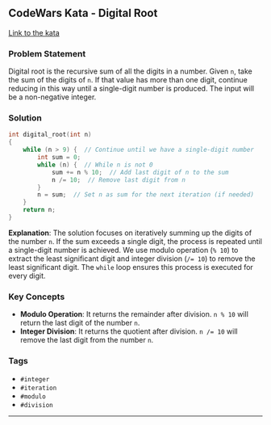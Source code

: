 ## CodeWars Kata - Digital Root

[Link to the kata](https://www.codewars.com/kata/541c8630095125aba6000c00/train/cpp)

### Problem Statement

Digital root is the recursive sum of all the digits in a number. Given `n`, take the sum of the digits of `n`. If that value has more than one digit, continue reducing in this way until a single-digit number is produced. The input will be a non-negative integer.

### Solution

```cpp
int digital_root(int n)
{
    while (n > 9) {  // Continue until we have a single-digit number
        int sum = 0;
        while (n) {  // While n is not 0
            sum += n % 10;  // Add last digit of n to the sum
            n /= 10;  // Remove last digit from n
        }
        n = sum;  // Set n as sum for the next iteration (if needed)
    }
    return n;
}
```

**Explanation**: The solution focuses on iteratively summing up the digits of the number `n`. If the sum exceeds a single digit, the process is repeated until a single-digit number is achieved. We use modulo operation (`% 10`) to extract the least significant digit and integer division (`/= 10`) to remove the least significant digit. The `while` loop ensures this process is executed for every digit.

### Key Concepts

- **Modulo Operation**: It returns the remainder after division. `n % 10` will return the last digit of the number `n`.
- **Integer Division**: It returns the quotient after division. `n /= 10` will remove the last digit from the number `n`.

### Tags

- `#integer`
- `#iteration`
- `#modulo`
- `#division`

---